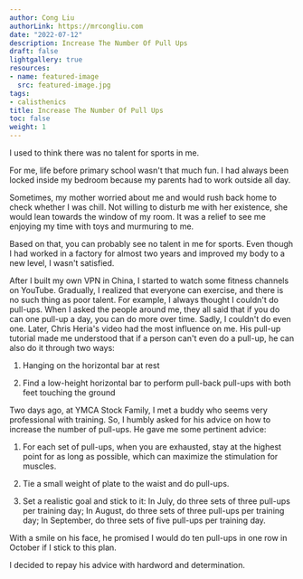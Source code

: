 ```yaml
---
author: Cong Liu
authorLink: https://mrcongliu.com
date: "2022-07-12"
description: Increase The Number Of Pull Ups
draft: false
lightgallery: true
resources:
- name: featured-image
  src: featured-image.jpg
tags:
- calisthenics
title: Increase The Number Of Pull Ups
toc: false
weight: 1
---
```


I used to think there was no talent for sports in me.

For me, life before primary school wasn't that much fun. I had always been locked inside my bedroom because my parents had to work outside all day.

Sometimes, my mother worried about me and would rush back home to check whether I was chill. Not willing to disturb me with her existence, she would lean towards the window of my room. It was a relief to see me enjoying my time with toys and murmuring to me.

Based on that, you can probably see no talent in me for sports. Even though I had worked in a factory for almost two years and improved my body to a new level, I wasn't satisfied.

After I built my own VPN in China, I started to watch some fitness channels on YouTube. Gradually, I realized that everyone can exercise, and there is no such thing as poor talent. For example, I always thought I couldn't do pull-ups. When I asked the people around me, they all said that if you do can one pull-up a day, you can do more over time. Sadly, I couldn't do even one. Later, Chris Heria's video had the most influence on me. His pull-up tutorial made me understood that if a person can't even do a pull-up, he can also do it through two ways: 
1. Hanging on the horizontal bar at rest

2. Find a low-height horizontal bar to perform pull-back pull-ups with both feet touching the ground

Two days ago, at YMCA Stock Family, I met a buddy who seems very professional with training. So, I humbly asked for his advice on how to increase the number of pull-ups. He gave me some pertinent advice:

1. For each set of pull-ups, when you are exhausted, stay at the highest point for as long as possible, which can maximize the stimulation for muscles.

2. Tie a small weight of plate to the waist and do pull-ups.

3. Set a realistic goal and stick to it: In July, do three sets of three pull-ups per training day; In August, do three sets of three pull-ups per training day; In September, do three sets of five pull-ups per training day.

With a smile on his face, he promised I would do ten pull-ups in one row in October if I stick to this plan.

I decided to repay his advice with hardword and determination.